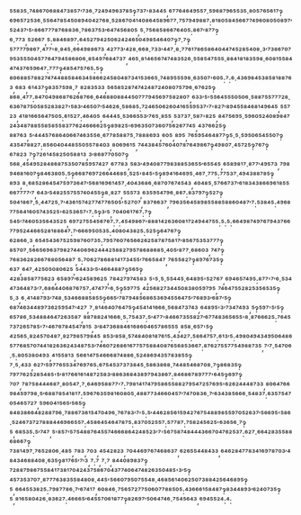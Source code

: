 ⁵⁵⁸³⁵·⁷⁴⁸⁶⁷⁰⁶⁸⁸⁴⁷³⁸⁵⁷′⁷³⁶·⁷²⁴⁹⁴⁹⁶³⁷⁸⁵‽⁷³⁷'⁸³⁴⁴⁵,⁶⁷⁷⁶⁴⁶⁴⁹⁵⁵⁷·⁵⁹⁶⁸⁷⁹⁶⁵⁵³⁵·⁸⁰⁵⁷⁶⁵⁶¹⁷‽⁶⁹⁶⁵⁷²⁵³⁶·⁵⁵⁶⁴⁷⁸⁵⁴⁵⁰⁸⁹⁴⁰⁴²⁷⁶⁸·⁵²⁸⁶⁷⁰⁴¹⁴⁰⁸⁶⁴⁵⁸⁹⁶⁷⁷·⁷⁵⁷⁹⁴⁹⁸⁸⁷:⁸¹⁸⁰⁵⁸⁴⁵⁶⁶⁷⁷⁴⁹⁶⁰⁸⁰⁵⁰⁸⁹⁷′⁵²⁴³⁷′⁵'⁸⁶⁶⁷⁷⁷⁸⁷⁶⁸⁸³⁶·⁷⁸⁶³⁷⁵³′⁶⁴⁷⁴⁵⁶⁸⁰⁵,⁵·⁷⁵⁶⁸⁵⁸⁶⁶⁷⁶⁴⁰⁵:⁸⁶⁷′⁸⁷⁷‽⁶·⁷⁷³,⁵²⁶⁶⁷,⁵:⁸⁸⁴⁶⁸⁹⁷:⁶⁴⁵²⁷⁹⁴²⁵⁰⁶²⁴²⁴⁶⁵⁰⁴⁹⁸⁵⁴⁶⁴⁰⁷‽⁷·⁷‽⁵⁷⁷⁷⁷⁹⁸⁶⁷·⁴⁷⁷'⁸·⁸⁴⁵·⁶⁶⁴⁹⁸⁸⁶⁷³,⁴²⁷⁷³′⁴²⁸·⁶⁶⁸·⁷³³′⁴⁴⁷·⁸·⁷⁷⁶¹⁷⁸⁶⁵⁸⁶⁴⁰⁴⁴⁷⁴⁵²⁸⁵⁴⁰⁸·³′⁷³⁸⁶⁷⁰⁷⁹⁵³⁵⁵⁵⁰⁴⁵⁷⁷⁶⁴⁷⁹⁴⁵⁸⁶⁸⁰⁶·⁸⁵⁴⁹⁷⁶⁸⁴⁷³⁷,⁴⁶⁵·⁸¹⁴⁶⁵⁶⁷⁴⁷⁴⁸³⁵²⁶·⁵⁵⁸⁵⁴⁷⁵⁵⁵·⁸⁸⁴¹⁸¹⁸³⁵⁹⁸·⁶⁰⁸¹⁵⁵⁸⁴⁴⁷⁴³⁷⁶⁵⁹⁶⁴⁷:⁷⁷⁷‽⁴⁸⁵⁴⁷⁵⁷⁶⁵:⁵‽⁸⁰⁶⁸⁸⁵⁷⁸⁸²⁷⁴⁷⁴⁴⁸⁸⁵⁸⁴⁶³⁴⁵⁸⁶⁶²⁴⁵⁸⁰⁴⁸⁷³⁴¹⁵³⁶⁶⁵·⁷⁴⁸⁹⁵⁵⁵⁹⁸·⁶³⁵⁰⁷'⁶⁰⁵:⁷:⁶·⁴³⁶⁹⁸⁴⁵³⁸⁵⁸¹⁸⁸⁷⁶³,⁶⁸³,⁶¹⁴³⁷‽⁸³⁵⁷⁵⁹⁸·⁷,⁸²⁸³⁵³³,⁵⁶⁵⁸⁵²⁸⁷⁴⁷⁴²⁴⁸⁷²⁴⁰⁸⁰⁷⁵⁷⁹⁶·⁶⁷⁶²⁵‽⁸⁶⁸·⁴⁷⁷:⁸⁴⁷⁰⁴⁹⁸⁶⁸⁷⁶²⁶⁸⁷⁶⁶·⁶⁴⁶⁸⁸⁰⁸⁸⁴⁴⁵⁰⁷⁷⁷⁹⁴⁵⁶⁹⁷⁵⁸²⁸⁰⁷,⁶³³′⁵'⁵⁵⁶⁴⁵⁵⁵⁰⁵⁰⁶·⁵⁸⁸⁷⁵⁵⁷⁷⁷²⁸·⁶³⁶⁷⁸⁷⁵⁰⁵⁸⁵²⁸³⁸²⁷'⁵⁸³′⁴⁶⁵⁰⁷′⁵⁴⁶²⁶·⁵⁸⁶⁸⁵:⁷²⁴⁶⁵⁰⁶²⁶⁰⁴¹⁶⁵⁵⁹⁵³⁷'⁷'⁸²⁷′⁸⁹⁴⁵⁵⁸⁴⁶⁸¹⁴⁹⁶⁴⁵,⁵⁵⁷²³,⁴¹⁸¹⁶⁶⁵⁶⁴⁷⁵⁰⁵:⁶¹⁵²⁷:⁴⁶⁴⁰⁵,⁶⁴⁴⁴⁵·⁵³⁶⁶⁵⁵³′⁷⁶⁵·⁸⁵⁵,⁵³⁷³⁷·⁵⁸⁷'⁸²⁵,⁸⁴⁷⁵⁶⁹⁵·⁵⁹⁶⁰⁵²⁴⁰⁸⁹⁸⁴⁷²⁴³⁴⁸⁷⁸⁸⁵⁵⁸⁵⁸⁵⁵⁸³⁷⁷⁶²⁴⁶⁶⁶⁶²⁵‽⁸⁹⁸²⁵'⁶⁹⁶³⁵⁰⁷³⁶⁰⁷⁵⁶²⁶⁷⁷⁴⁵,⁴³⁷⁶⁶²⁵‽⁸⁸⁷⁶³,⁵′⁴⁴⁴⁵⁷⁶⁸⁶⁴⁰⁶⁶⁷⁴⁶³⁵⁵⁶·⁶⁷⁷⁸⁵⁸⁸⁷⁵·⁷⁸⁸⁸⁶⁹³,⁶⁰⁵,⁸⁹⁵,⁷⁶⁵⁹⁵⁴⁶⁴⁸⁷⁷‽⁵·⁵·⁵⁹⁵⁰⁶⁵⁴⁵⁵⁰⁷‽⁴³⁵⁴⁷⁸⁸²⁷:⁸⁵⁶⁰⁴⁰⁴⁴⁸⁵⁵⁰⁵⁵⁷⁸⁴⁰³,⁸⁰⁶⁹⁶¹⁵,⁷⁴⁴³⁸⁴⁵⁷⁶⁰⁴⁰⁷⁸⁷⁶⁴⁹⁸⁶⁷‽⁴⁹⁸⁰⁷·⁴⁵⁷²⁵‽⁷⁶⁷‽⁶⁷⁸²³,⁷‽⁷²⁶¹⁴⁵⁸²⁵⁰⁵⁸⁸¹³,³′⁸⁶⁸⁷⁷⁰⁵⁰⁷‽⁵⁶⁸·⁴⁵⁴⁹⁵²⁸⁴⁸⁶⁸⁷⁵³⁵⁰⁷⁸⁵⁹⁵⁷⁴²⁷,⁶⁷⁷⁸³,⁵⁸³′⁴⁹⁴⁰⁸⁷⁷⁹⁸³⁸⁸⁵³⁶⁵⁵′⁶⁵⁵⁴⁵,⁶⁵⁸⁹⁸¹⁷·⁸⁷⁷′⁴⁹⁵⁷³,⁷⁹⁸⁹⁴⁶⁸¹⁶⁰⁷‽⁸⁴⁶³⁸⁰⁵:⁵‽⁶⁶⁸⁷⁶⁹⁷²⁶⁶⁴⁴⁶⁸⁵·⁵²⁵'⁸⁴⁵'⁵‽⁸⁹⁴¹⁶⁴⁶⁹⁵·⁴⁶⁷·⁷⁷⁵:⁷⁷⁵³⁷·⁴⁹⁴³⁸⁸⁷⁸⁵‽⁸⁹³,⁸·⁶⁸⁵²⁸⁶⁴⁵⁴⁷⁵⁹⁷³⁶⁴⁷′⁵⁶⁸¹⁶⁹⁶¹⁴⁵⁷·⁴⁰⁴³⁶⁸⁶·⁶⁸⁷⁰⁷⁶⁷⁴⁵⁴³,⁴⁰⁴⁸⁵·⁵⁷⁶⁶⁷³⁷′⁶¹⁸³⁴³⁸⁶⁶⁹⁶¹⁸⁵⁵⁶⁶⁷⁷⁷⁷′⁷,⁶⁴³′⁵⁴⁸²⁵⁵⁷⁵⁵⁷⁴⁰⁴⁵⁵‽⁸·⁸²⁷,⁵⁵⁵⁷³,⁶³⁵⁹⁵⁴⁷⁹⁶·⁸⁶⁷:⁸³⁷⁹⁷‽⁵²⁷‽⁵⁰⁴¹⁸⁶⁷·⁵·⁴⁴⁷²⁵·⁷′⁴³⁶¹⁵⁷⁴²⁷⁷⁴⁷⁷⁶⁵⁰⁵'⁵²⁷⁰⁷,⁸³⁷⁶⁶³⁷,⁷⁹⁶³⁵⁶⁴⁵⁸⁹⁸⁵⁵⁸⁸⁵⁸⁸⁶⁰⁴⁸⁷′⁷:⁵³⁸⁴⁵:⁴⁹⁶⁸⁷⁷⁵⁶⁴¹⁶⁰⁵⁷⁴³⁵²⁵'⁶²⁵³⁶⁵⁷'⁷:⁵‽³′⁵,⁷⁰⁴⁰⁶¹⁷⁶⁷:⁷‽⁵⁴⁵′⁷⁴⁶⁰⁵³⁵⁶⁴³⁵²⁵,⁶⁹⁷²⁷⁵⁵⁴⁵⁶⁷⁶⁷:⁷:⁴⁵⁴⁹⁸⁶⁷'⁸⁸⁸¹⁴²⁶³⁶⁰⁸¹⁷²⁴⁹⁴⁴⁷⁵⁵:⁵:⁵:⁶⁶⁴⁹⁸⁷⁴⁹⁷⁶⁷⁹⁴³⁷⁶⁶⁷⁷⁹⁵²⁴⁴⁶⁶⁵²⁸¹⁸⁸⁶⁴⁷:⁷′⁶⁶⁶⁹⁵⁰⁵³⁵:⁴⁰⁸⁰⁴³⁸²⁵:⁵²⁵‽⁶⁴⁷⁶⁷‽⁶²⁸⁶⁶·³,⁶⁵⁴⁵⁴³⁶⁷⁵²⁵⁹⁸⁷⁶⁰⁷³⁵:⁷⁹⁵⁷⁶⁰⁷⁶⁵⁶⁶²⁶²⁵⁸⁷⁸⁷⁵⁸¹⁷′⁸⁵⁶⁷⁵³⁵³⁷⁷⁷‽⁸⁵⁷⁰⁷·⁵⁶⁶⁵⁶⁹⁶³⁷⁹⁸²⁷⁴⁴⁰⁶⁹⁶²⁴⁴⁴²⁵⁸⁸²⁷⁹⁵⁷⁸⁶⁸⁸⁶⁸⁵·⁴⁰⁵′⁸⁷⁷·⁶⁸⁶⁰³,⁷⁴⁷‽⁷⁶⁸³⁶²⁸²⁶⁶⁷⁶⁸⁰⁵⁶⁴⁸⁷,⁵:⁷⁰⁶²⁷⁸⁶⁸⁸¹⁴¹⁷³⁴⁵⁵′⁷⁶⁶⁵⁸⁴⁷,⁷⁶⁵⁵⁸²⁷‽⁸⁹⁷⁶⁷³⁵‽⁶³⁷,⁶⁴⁷·⁴²⁵⁰⁵⁰⁸⁰⁶²⁵,⁵⁴⁴³³′⁵′⁴⁶⁶⁴⁸⁸⁷‽⁵⁶⁵‽⁴²⁸³⁸⁵⁸⁷⁷⁵⁶²³,⁶⁵⁸⁹⁷′⁶²⁴⁵⁸⁹⁶²⁵,⁷⁸⁴²⁷⁹⁷⁴⁵⁸³,⁵'⁵·⁵·⁵⁵⁴⁴⁵·⁶⁴⁸⁹⁵'⁵²⁷⁶⁷,⁶⁹⁴⁶⁵⁷⁴⁹⁵:⁸⁷⁷'⁷′⁶·⁵³⁴⁴⁷³⁶⁴⁸⁷³′⁷:⁶⁸⁶⁴⁴⁰⁶⁸⁷⁶⁷⁵⁷:⁴⁷⁴⁷⁷'⁶·⁵‽⁵⁹⁷⁷⁵,⁴²⁵⁶⁸²⁷³⁴⁴⁵⁰⁸³⁸⁰⁵⁹⁷⁹⁵,⁷⁴⁶⁴⁷⁵⁵²⁸²⁵³⁵⁶⁵³⁵‽⁵·³,⁶·⁴¹⁴⁸⁷⁹³′⁷⁴⁸·⁵³⁴⁶⁶⁸⁸⁵⁸⁵⁵‽⁶⁶⁵′⁷⁸⁷⁹⁴⁸⁵⁶⁸⁶⁵³⁶⁹⁴⁵⁵⁶⁴⁷⁵′⁷⁶⁸⁹³′⁶⁸⁷′⁵‽⁶⁸⁷⁴⁶³⁴⁴⁸⁹⁷³⁶²⁵⁹⁵⁴⁷′⁴²⁷,⁷·⁸¹⁴⁶⁴⁰⁷⁶⁴⁷⁵‽⁴⁵⁴¹⁴¹⁶⁶⁶·⁵⁶⁸⁴⁷³⁷⁴³,⁶⁴⁸⁹⁵'³′⁷³⁴⁷⁴⁹³,⁵‽⁵⁹⁷'⁵′⁵‽⁶⁵⁷⁸⁶·⁵³⁴⁸⁸⁴⁶⁴⁷²⁶³⁵⁸⁷,⁸⁸⁷⁸⁸²⁴¹⁶⁶⁶·⁵:⁷⁵⁴³⁷:⁵′⁴⁷⁷'⁸⁴⁶⁶⁷³⁵⁵⁸²⁷′⁶⁷⁷⁴⁸³⁶⁵⁶⁵⁵'⁸·⁸⁷⁶⁶⁶²⁵:⁷⁶⁴⁵⁷³⁷²⁶⁵⁷⁸⁵'⁷'⁴⁶⁷⁶⁷⁸⁴⁵⁴⁷⁸¹⁵,³′⁸⁴⁷³⁶⁸⁸⁴⁶¹⁶⁸⁶⁰⁴⁶⁵⁷⁸⁶⁵⁵⁵,⁸⁵⁸·⁶⁵⁷'⁵‽⁴²⁵⁶⁵·⁸²⁴⁵⁷⁰⁴⁸⁷·⁸²⁷⁹⁸⁵⁷⁹⁸⁴⁵,⁸⁵³′⁸⁵⁸·⁵⁷⁴⁸⁴⁰⁸¹⁸⁷⁶¹⁵:⁴³⁴²⁷:⁵⁸⁶⁴⁷⁵⁷:⁶¹³′⁵:⁴⁹⁸⁰⁴⁹⁴³⁴⁹⁵⁰⁶⁴⁸⁶⁵⁷⁷⁶⁸⁵⁷⁰⁷⁴⁴¹⁸²⁶³⁶²⁴³⁴⁸⁷⁵³′⁷⁴⁶⁰⁷²⁶⁸⁶¹⁶⁷⁷⁵⁷⁵⁸⁸⁴⁰⁸⁷⁶⁵⁶⁸⁵³⁶⁶⁷:⁸⁷⁶²⁷⁵⁵⁷⁷⁵⁴⁹⁸⁸⁷³⁵,⁷′⁷·⁵⁴⁷⁰⁶·⁵:⁸⁰⁵³⁸⁰⁴⁹³,⁴¹⁵⁵⁸¹³,⁵⁶⁶¹⁴⁷⁵⁴⁶⁶⁶⁸⁷⁴⁸⁸⁶·⁵²⁴⁸⁶⁹⁴³⁵⁷⁸³⁸⁵⁵‽⁷·⁵·⁴³³,⁶²⁷′⁵⁹⁷⁷⁶⁵⁵³⁴⁷⁶⁹⁷⁶⁵:⁶⁷⁵⁴⁵³⁷³⁷³⁸⁴⁵·⁵⁸⁶³⁸⁶⁸·⁷⁴⁴⁸⁵⁴⁶⁸⁷⁰⁸·⁷‽⁸⁶⁸³⁵‽⁷⁹⁷⁷⁶²⁵²⁸⁵⁴⁸⁵'⁵′⁸¹⁷⁶⁶¹⁶¹⁴⁸⁷²⁵⁸³′⁸⁸⁶³⁶⁸⁴³⁸⁹⁷⁹⁴³⁸⁶⁷:⁸⁴⁶⁸⁶⁷⁸⁹⁷⁷⁷'⁶⁴⁵‽⁶⁹⁷‽⁷⁰⁷,⁷⁸⁷⁵⁸⁴⁴⁴⁶⁸⁷·⁸⁰⁵⁴⁷·⁷·⁶⁴⁶⁹⁵⁸⁸⁷⁷'⁷:⁷⁹⁸¹⁴¹⁷⁴⁷⁹⁵⁸⁶⁵⁵⁸⁸²⁷⁹⁵⁴⁷²⁵⁷⁶⁹⁵'⁶²⁶²⁴⁴⁴⁸⁷³³,⁸⁰⁶⁴⁷⁶⁶⁹⁸⁴⁵⁹⁷⁹⁸·⁵′⁶⁸⁸⁷⁸⁵⁴¹⁸¹⁷:⁵⁹⁶⁷⁶³⁵⁹⁸¹⁶⁰⁸⁰⁵·⁴⁸⁸⁷⁷³⁴⁶⁶⁰⁴⁵⁷′⁷⁴⁷⁰⁸³⁶·⁷′⁶³⁴³⁸⁵⁶⁶⁶·⁵⁴⁸³⁷:⁶³⁵⁷⁵⁴⁷⁰⁵⁴⁶⁵⁷²⁷,⁵⁹⁶⁰⁴¹⁵⁶⁵′⁵⁶⁵‽⁸⁴⁸³⁸⁶⁶⁴⁸²⁸⁸⁷⁹⁶·⁷⁸⁸⁶⁷³⁶¹⁵⁴⁷⁰⁴⁹⁶·⁷⁶⁷⁸³′⁷'⁵:⁵′⁴⁴⁶²⁸⁵⁶¹⁵⁹⁴²⁷⁶⁷⁵⁴⁸⁸⁹⁸⁵⁵⁹⁷⁰⁵²⁶³⁷′⁵⁶⁶⁹⁵'⁵⁸⁶·⁵²⁴⁶⁷³⁷²⁷⁸⁸⁸⁴⁴⁶⁹⁶⁶⁵⁵⁷:⁴⁵⁸⁶⁴⁵⁴⁶⁴⁷⁸⁷⁵:⁸³⁷⁰⁵²⁵⁵⁷:⁵⁷⁷⁸⁷:⁷⁵⁸²⁴⁵⁶²⁵'⁶³⁶⁵⁶·⁷‽⁵,⁶⁸⁵³⁵:⁵′⁷⁴⁷,⁵'⁸⁵⁷′⁵⁷⁵⁴⁸⁸⁷⁶⁴⁵⁵⁷⁴⁶⁶⁶⁸⁶⁴²⁴⁸⁵²³′⁷'⁵⁶⁷⁵⁸⁷⁴⁸⁴⁴⁴³⁶⁶⁷⁰⁴⁷⁶²⁵³⁷:⁶²⁷·⁶⁶⁴²⁸³⁵⁵⁸⁸⁶⁸⁶⁶⁷‽⁷³⁸¹⁴⁹⁷·⁷⁶⁵²⁸⁰⁶·⁴⁸⁵,⁷⁸³,⁷⁰³,⁴⁵⁴²⁸²³,⁷⁰⁴⁴⁶⁹⁷⁶⁷⁴⁶⁸⁶³⁷,⁶²⁶⁵⁵⁴⁴⁸⁴³³,⁶⁴⁶²⁸⁴⁷⁷⁸³⁴¹⁶⁹⁷⁸⁷⁰³′⁴⁸⁴³⁴⁶⁸⁸⁴⁰⁸·⁶³⁵‽⁸¹⁷⁶⁵′⁷′³,⁷:⁷,⁷·⁷,⁸⁴⁴⁰⁸⁹⁸³⁷‽⁷²⁸⁸⁷⁹⁸⁶⁷⁵⁵⁸⁴¹⁷³⁸¹⁷⁰⁴²⁴³⁷⁵⁸⁶⁷⁰⁴³⁷⁷⁴⁰⁶⁴⁷⁴⁸²⁶³⁵⁰⁴⁸⁵'³′⁵‽⁴⁵⁷³⁵³⁷⁰⁷·⁸⁷⁷⁷⁶³⁸³⁵⁵⁸⁴⁸⁰⁸·⁴⁴⁵'⁵⁶⁶⁰⁷⁹⁵⁰⁷⁵⁵⁴⁸·⁴⁶⁸⁵⁶¹⁴⁰⁶²⁵⁰⁷³⁸⁸⁴²⁵⁶⁴⁶⁸⁹⁵‽⁵,⁶⁶⁴⁵⁵³⁸²⁵:⁷⁹⁸⁷⁷⁸⁶·⁷′⁶⁷⁴¹⁷,⁶⁰⁸⁴⁶·⁷⁵⁶⁵⁷²⁷⁷⁵⁰⁶⁰⁷⁷⁸⁸⁵⁰⁵:⁴³⁶⁶⁶¹⁵⁸⁴⁸⁷‽⁸³⁴⁴⁸⁹³′⁶²⁴⁰⁷³⁵‽⁵,⁸¹⁶⁵⁸⁰⁴²⁶·⁸³⁶²⁷:⁴⁶⁶⁶⁵′⁶⁴⁵⁵⁷⁰⁶¹⁸⁷⁷‽⁸²⁶⁹⁷′⁵⁰⁶⁴⁷⁴⁶·⁷⁵⁴⁵⁶⁴³,⁶⁹⁴⁵⁵²⁴:⁴:
